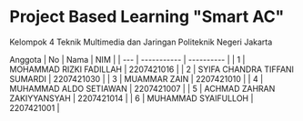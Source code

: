 # Project Based Learning "Smart AC"
Kelompok 4
Teknik Multimedia dan Jaringan
Politeknik Negeri Jakarta

Anggota
| No  | Nama        | NIM        |
| --- | ----------- | ---------- |
| 1   | MOHAMMAD RIZKI FADILLAH       | 2207421016 |
| 2   | SYIFA CHANDRA TIFFANI SUMARDI       | 2207421030 |
| 3   | MUAMMAR ZAIN       | 2207421010 |
| 4   | MUHAMMAD ALDO SETIAWAN        | 2207421007 |
| 5   | ACHMAD ZAHRAN ZAKIYYANSYAH      | 2207421014 |
| 6   | MUHAMMAD SYAIFULLOH  | 2207421001 |
